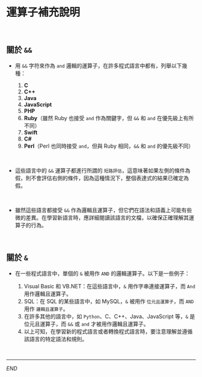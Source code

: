 # 運算子補充說明



<br>

## 關於 `&&`

- 用 `&&` 字符來作為 `and` 邏輯的運算子，在許多程式語言中都有，列舉以下幾種：

  1. **C**
  2. **C++**
  3. **Java**
  4. **JavaScript**
  5. **PHP**
  6. **Ruby**（雖然 Ruby 也接受 `and` 作為關鍵字，但 `&&` 和 `and` 在優先級上有所不同）
  7. **Swift**
  8. **C#**
  9. **Perl**（Perl 也同時接受 `and`，但與 Ruby 相同，`&&` 和 `and` 的優先級不同）

<br>


- 這些語言中的 `&&` 運算子都進行所謂的 `短路評估`，這意味著如果左側的條件為假，則不會評估右側的條件，因為這種情況下，整個表達式的結果已確定為假。

</br>

- 雖然這些語言都接受 `&&` 作為邏輯且運算子，但它們在語法和語義上可能有些微的差異。在學習新語言時，應詳細閱讀該語言的文檔，以確保正確理解其運算子的行為。

<br>

## 關於  `&`

- 在一些程式語言中，單個的 `&` 被用作 `AND` 的邏輯運算子。以下是一些例子：

  1. Visual Basic 和 VB.NET：在這些語言中，`&` 用作字串連接運算子，而 `And` 用作邏輯且運算子。
  2. SQL：在 SQL 的某些語言中，如 MySQL，`&` 被用作 `位元且運算子`，而 `AND` 用作 `邏輯且運算子`。
  3. 在許多其他的語言中，如 `Python`、C、C++、Java、JavaScript 等，`&` 是位元且運算子，而 `&&` 或 `and` 才被用作邏輯且運算子。
  4. 以上可知，在學習新的程式語言或者轉換程式語言時，要注意理解並遵循該語言的特定語法和規則。

<br>

---

_END_
